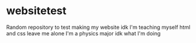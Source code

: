 # websitetest
Random repository to test making my website idk I'm teaching myself html and css leave me alone I'm a physics major idk what I'm doing
